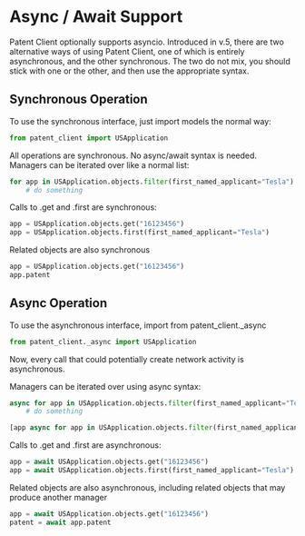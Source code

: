 # Async / Await Support

Patent Client optionally supports asyncio. Introduced in v.5, there are two alternative ways of using 
Patent Client, one of which is entirely asynchronous, and the other synchronous. The two do not mix,
you should stick with one or the other, and then use the appropriate syntax.

## Synchronous Operation

To use the synchronous interface, just import models the normal way:

```python
from patent_client import USApplication
```

All operations are synchronous. No async/await syntax is needed. 
Managers can be iterated over like a normal list:

```python
for app in USApplication.objects.filter(first_named_applicant="Tesla"):
    # do something
```

Calls to .get and .first are synchronous:

```python
app = USApplication.objects.get("16123456")
app = USApplication.objects.first(first_named_applicant="Tesla")
```

Related objects are also synchronous

```python
app = USApplication.objects.get("16123456")
app.patent
```

## Async Operation

To use the asynchronous interface, import from patent_client._async

```python
from patent_client._async import USApplication
```

Now, every call that could potentially create network activity is asynchronous. 

Managers can be iterated over using async syntax:

```python
async for app in USApplication.objects.filter(first_named_applicant="Tesla"):
    # do something

[app async for app in USApplication.objects.filter(first_named_applicant="Tesla")]
```

Calls to .get and .first are asynchronous:

```python
app = await USApplication.objects.get("16123456")
app = await USApplication.objects.first(first_named_applicant="Tesla")
```

Related objects are also asynchronous, including related objects that may produce another manager

```python
app = await USApplication.objects.get("16123456")
patent = await app.patent
```

